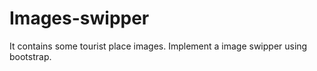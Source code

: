 # Images-swipper
It contains some tourist place images. 
Implement a image swipper using bootstrap. 
